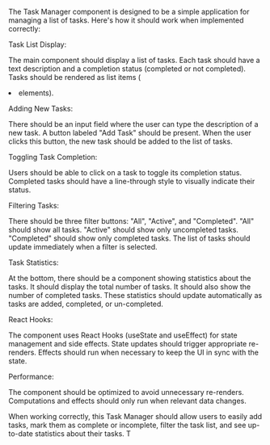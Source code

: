 The Task Manager component is designed to be a simple application for managing a list of tasks. Here's how it should work when implemented correctly:

Task List Display:

The main component should display a list of tasks.
Each task should have a text description and a completion status (completed or not completed).
Tasks should be rendered as list items (<li> elements).


Adding New Tasks:

There should be an input field where the user can type the description of a new task.
A button labeled "Add Task" should be present.
When the user clicks this button, the new task should be added to the list of tasks.


Toggling Task Completion:

Users should be able to click on a task to toggle its completion status.
Completed tasks should have a line-through style to visually indicate their status.


Filtering Tasks:

There should be three filter buttons: "All", "Active", and "Completed".
"All" should show all tasks.
"Active" should show only uncompleted tasks.
"Completed" should show only completed tasks.
The list of tasks should update immediately when a filter is selected.


Task Statistics:

At the bottom, there should be a component showing statistics about the tasks.
It should display the total number of tasks.
It should also show the number of completed tasks.
These statistics should update automatically as tasks are added, completed, or un-completed.


React Hooks:

The component uses React Hooks (useState and useEffect) for state management and side effects.
State updates should trigger appropriate re-renders.
Effects should run when necessary to keep the UI in sync with the state.


Performance:

The component should be optimized to avoid unnecessary re-renders.
Computations and effects should only run when relevant data changes.



When working correctly, this Task Manager should allow users to easily add tasks, mark them as complete or incomplete, filter the task list, and see up-to-date statistics about their tasks. T
